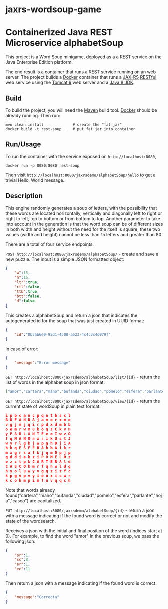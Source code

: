 # jaxrs-wordsoup-game
# Containerized Java REST Microservice alphabetSoup

This project is a Word Soup minigame, deployed as a a REST service on the Java Enterprise Edition platform.

The end result is a container that runs a REST service running on an web server. The project builds a [Docker](https://www.docker.com) container that runs a [JAX-RS](https://jcp.org/en/jsr/detail?id=339) [RESTful](https://en.wikipedia.org/wiki/Representational_state_transfer) web service using the [Tomcat 9](http://tomcat.apache.org/) web server and a [Java 8 JDK](http://www.oracle.com/technetwork/java/javase/downloads/index.html).

## Build

To build the project, you will need the [Maven](https://maven.apache.org/) build tool. [Docker](https://www.docker.com/) should be already running. Then run:

    mvn clean install             # create the "fat jar"
    docker build -t rest-soup .   # put fat jar into container

## Run/Usage

To run the container with the service exposed on `http://localhost:8080`,

    docker run -p 8080:8080 rest-soup

Then visit `http://localhost:8080/jaxrsdemo/alphabetSoup/hello` to get a trivial Hello, World message.

## Description

This engine randomly generates a soup of letters, with the possibility that these words are located horizontally, vertically and diagonally left to right or right to left, top to bottom or from bottom to top. Another parameter to take into account in the generation is that the word soup can be of different sizes in both width and height without the need for the itself is square, these two values ​​(width and height) cannot be less than 15 letters and greater than 80.

There are a total of four service endpoints:

```POST http://localhost:8080/jaxrsdemo/alphabetSoup/``` - create and save a new puzzle. The input is a simple JSON formatted object:
```json
{
    "w":15,
    "h":15,
    "ltr":true,
    "rtl":false,
    "ttb":true,
    "btt":false,
    "d":false
}
```
This creates a alphabetSoup and return a json that indicates the autogenerated id for the soup that was just created in UUID format:
```json
{
    "id":"8b3ab6e9-95d1-4500-a523-4c4c3c4d079f"
}
```
In case of error:
```json
{
    "message":"Error message"
}
```

```GET http://localhost:8080/jaxrsdemo/alphabetSoup/list/{id}``` - return the list of words in the alphabet soup in json format:

```json
["amor","cartera","mano","bufanda","ciudad","pomelo","esfera","parlante","hoja","casco"]
```

```GET http://localhost:8080/jaxrsdemo/alphabetSoup/view/{id}``` - return the current state of wordSoup in plain text format:

```json
i p b c a n c p q n t b s c l 
B U F A N D A j a m o r x m o 
v g j m j q i r p d x d m b b 
o e m r w m u k o q s C k v H 
y P A R L A N T E e o I w z O 
f q M A N O n x r i k U s t J 
w y r l g k j w p g h D j i A 
h h q E S F E R A h b A i k r 
m x g r s a f k j q m D p j p 
g d d i e k z i P O M E L O z 
e z c t p k C A R T E R A l d 
C A S C O k m r f q h w l d q 
h y o l u w y v g q z i z f c 
k p g v p v y i e u x i s w r 
k c o b m p i m f u v q q c h
```

Note that words already found("cartera","mano","bufanda","ciudad","pomelo","esfera","parlante","hoja","casco") are capitalized.

```PUT http://localhost:8080/jaxrsdemo/alphabetSoup/{id}``` - return a json with a message indicating if the found word is correct or not and modify the state of the wordsearch.

Receives a json with the initial and final position of the word (indices start at 0). For example, to find the word "amor" in the previous soup, we pass the following json:

```json
{
    "sr":1,
    "sc":8,
    "er":1,
    "ec":11
}
```
Then return a json with a message indicating if the found word is correct.
```json
{
    "message":"Correcta"
}
```
